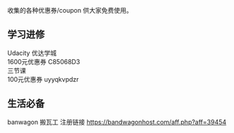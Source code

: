 收集的各种优惠券/coupon 供大家免费使用。

## 学习进修
Udacity 优达学城  
1600元优惠券 C85068D3  
三节课  
100元优惠券 uyyqkvpdzr

## 生活必备
banwagon 搬瓦工
注册链接
https://bandwagonhost.com/aff.php?aff=39454
